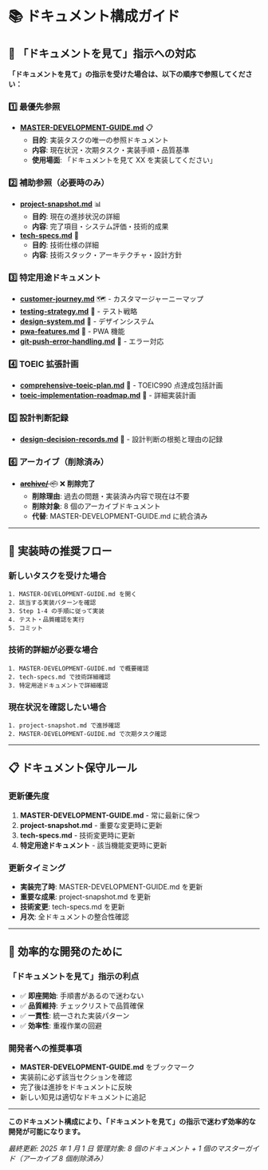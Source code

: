 # 📚 ドキュメント構成ガイド

## 🎯 「ドキュメントを見て」指示への対応

**「ドキュメントを見て」の指示を受けた場合は、以下の順序で参照してください：**

### 1️⃣ **最優先参照**

- **[MASTER-DEVELOPMENT-GUIDE.md](./MASTER-DEVELOPMENT-GUIDE.md)** 📋
  - **目的**: 実装タスクの唯一の参照ドキュメント
  - **内容**: 現在状況・次期タスク・実装手順・品質基準
  - **使用場面**: 「ドキュメントを見て XX を実装してください」

### 2️⃣ **補助参照（必要時のみ）**

- **[project-snapshot.md](./project-snapshot.md)** 📊
  - **目的**: 現在の進捗状況の詳細
  - **内容**: 完了項目・システム評価・技術的成果
- **[tech-specs.md](./tech-specs.md)** 🔧
  - **目的**: 技術仕様の詳細
  - **内容**: 技術スタック・アーキテクチャ・設計方針

### 3️⃣ **特定用途ドキュメント**

- **[customer-journey.md](./customer-journey.md)** 🗺️ - カスタマージャーニーマップ
- **[testing-strategy.md](./testing-strategy.md)** 🧪 - テスト戦略
- **[design-system.md](./design-system.md)** 🎨 - デザインシステム
- **[pwa-features.md](./pwa-features.md)** 📱 - PWA 機能
- **[git-push-error-handling.md](./git-push-error-handling.md)** 🚨 - エラー対応

### 4️⃣ **TOEIC 拡張計画**

- **[comprehensive-toeic-plan.md](./comprehensive-toeic-plan.md)** 🎯 - TOEIC990 点達成包括計画
- **[toeic-implementation-roadmap.md](./toeic-implementation-roadmap.md)** 🚀 - 詳細実装計画

### 5️⃣ **設計判断記録**

- **[design-decision-records.md](./design-decision-records.md)** 🎯 - 設計判断の根拠と理由の記録

### 6️⃣ **アーカイブ（削除済み）**

- ~~**[archive/](./archive/)** 📦~~ ❌ **削除完了**
  - **削除理由**: 過去の問題・実装済み内容で現在は不要
  - **削除対象**: 8 個のアーカイブドキュメント
  - **代替**: MASTER-DEVELOPMENT-GUIDE.md に統合済み

---

## 🚀 実装時の推奨フロー

### 新しいタスクを受けた場合

```
1. MASTER-DEVELOPMENT-GUIDE.md を開く
2. 該当する実装パターンを確認
3. Step 1-4 の手順に従って実装
4. テスト・品質確認を実行
5. コミット
```

### 技術的詳細が必要な場合

```
1. MASTER-DEVELOPMENT-GUIDE.md で概要確認
2. tech-specs.md で技術詳細確認
3. 特定用途ドキュメントで詳細確認
```

### 現在状況を確認したい場合

```
1. project-snapshot.md で進捗確認
2. MASTER-DEVELOPMENT-GUIDE.md で次期タスク確認
```

---

## 📋 ドキュメント保守ルール

### 更新優先度

1. **MASTER-DEVELOPMENT-GUIDE.md** - 常に最新に保つ
2. **project-snapshot.md** - 重要な変更時に更新
3. **tech-specs.md** - 技術変更時に更新
4. **特定用途ドキュメント** - 該当機能変更時に更新

### 更新タイミング

- **実装完了時**: MASTER-DEVELOPMENT-GUIDE.md を更新
- **重要な成果**: project-snapshot.md を更新
- **技術変更**: tech-specs.md を更新
- **月次**: 全ドキュメントの整合性確認

---

## 🎯 効率的な開発のために

### 「ドキュメントを見て」指示の利点

- ✅ **即座開始**: 手順書があるので迷わない
- ✅ **品質維持**: チェックリストで品質確保
- ✅ **一貫性**: 統一された実装パターン
- ✅ **効率性**: 重複作業の回避

### 開発者への推奨事項

- **MASTER-DEVELOPMENT-GUIDE.md** をブックマーク
- 実装前に必ず該当セクションを確認
- 完了後は進捗をドキュメントに反映
- 新しい知見は適切なドキュメントに追記

---

**このドキュメント構成により、「ドキュメントを見て」の指示で迷わず効率的な開発が可能になります。**

_最終更新: 2025 年 1 月 1 日_
_管理対象: 8 個のドキュメント + 1 個のマスターガイド（アーカイブ 8 個削除済み）_
